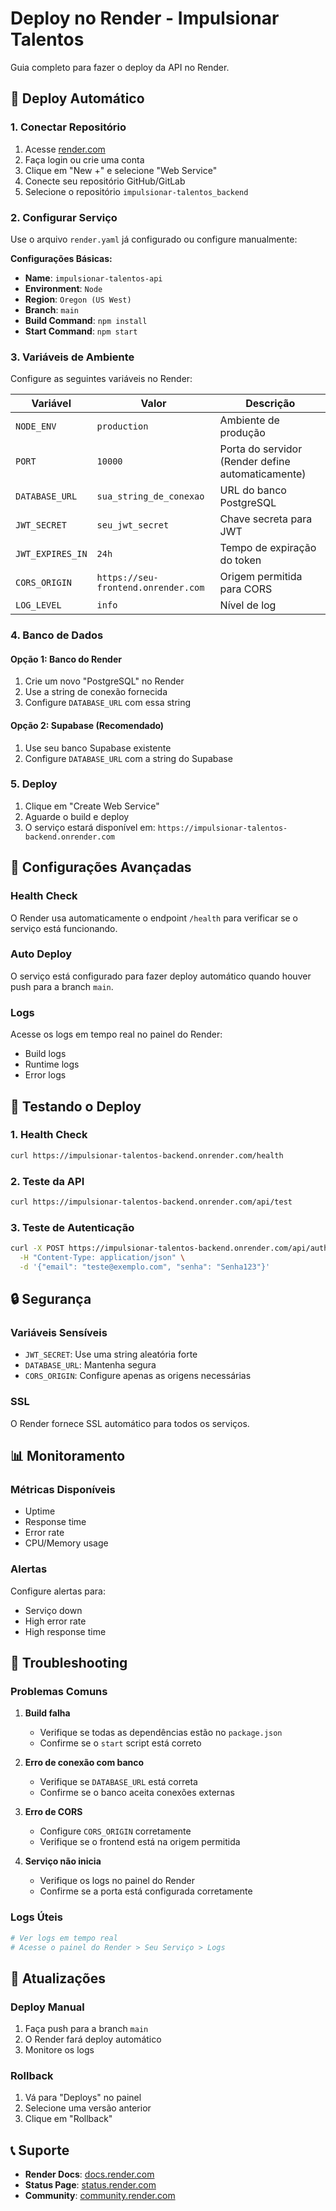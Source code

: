 # Deploy no Render - Impulsionar Talentos

Guia completo para fazer o deploy da API no Render.

## 🚀 Deploy Automático

### 1. Conectar Repositório

1. Acesse [render.com](https://render.com)
2. Faça login ou crie uma conta
3. Clique em "New +" e selecione "Web Service"
4. Conecte seu repositório GitHub/GitLab
5. Selecione o repositório `impulsionar-talentos_backend`

### 2. Configurar Serviço

Use o arquivo `render.yaml` já configurado ou configure manualmente:

**Configurações Básicas:**
- **Name**: `impulsionar-talentos-api`
- **Environment**: `Node`
- **Region**: `Oregon (US West)`
- **Branch**: `main`
- **Build Command**: `npm install`
- **Start Command**: `npm start`

### 3. Variáveis de Ambiente

Configure as seguintes variáveis no Render:

| Variável | Valor | Descrição |
|----------|-------|-----------|
| `NODE_ENV` | `production` | Ambiente de produção |
| `PORT` | `10000` | Porta do servidor (Render define automaticamente) |
| `DATABASE_URL` | `sua_string_de_conexao` | URL do banco PostgreSQL |
| `JWT_SECRET` | `seu_jwt_secret` | Chave secreta para JWT |
| `JWT_EXPIRES_IN` | `24h` | Tempo de expiração do token |
| `CORS_ORIGIN` | `https://seu-frontend.onrender.com` | Origem permitida para CORS |
| `LOG_LEVEL` | `info` | Nível de log |

### 4. Banco de Dados

#### Opção 1: Banco do Render
1. Crie um novo "PostgreSQL" no Render
2. Use a string de conexão fornecida
3. Configure `DATABASE_URL` com essa string

#### Opção 2: Supabase (Recomendado)
1. Use seu banco Supabase existente
2. Configure `DATABASE_URL` com a string do Supabase

### 5. Deploy

1. Clique em "Create Web Service"
2. Aguarde o build e deploy
3. O serviço estará disponível em: `https://impulsionar-talentos-backend.onrender.com`

## 🔧 Configurações Avançadas

### Health Check

O Render usa automaticamente o endpoint `/health` para verificar se o serviço está funcionando.

### Auto Deploy

O serviço está configurado para fazer deploy automático quando houver push para a branch `main`.

### Logs

Acesse os logs em tempo real no painel do Render:
- Build logs
- Runtime logs
- Error logs

## 🧪 Testando o Deploy

### 1. Health Check
```bash
curl https://impulsionar-talentos-backend.onrender.com/health
```

### 2. Teste da API
```bash
curl https://impulsionar-talentos-backend.onrender.com/api/test
```

### 3. Teste de Autenticação
```bash
curl -X POST https://impulsionar-talentos-backend.onrender.com/api/auth/login \
  -H "Content-Type: application/json" \
  -d '{"email": "teste@exemplo.com", "senha": "Senha123"}'
```

## 🔒 Segurança

### Variáveis Sensíveis
- `JWT_SECRET`: Use uma string aleatória forte
- `DATABASE_URL`: Mantenha segura
- `CORS_ORIGIN`: Configure apenas as origens necessárias

### SSL
O Render fornece SSL automático para todos os serviços.

## 📊 Monitoramento

### Métricas Disponíveis
- Uptime
- Response time
- Error rate
- CPU/Memory usage

### Alertas
Configure alertas para:
- Serviço down
- High error rate
- High response time

## 🚨 Troubleshooting

### Problemas Comuns

1. **Build falha**
   - Verifique se todas as dependências estão no `package.json`
   - Confirme se o `start` script está correto

2. **Erro de conexão com banco**
   - Verifique se `DATABASE_URL` está correta
   - Confirme se o banco aceita conexões externas

3. **Erro de CORS**
   - Configure `CORS_ORIGIN` corretamente
   - Verifique se o frontend está na origem permitida

4. **Serviço não inicia**
   - Verifique os logs no painel do Render
   - Confirme se a porta está configurada corretamente

### Logs Úteis

```bash
# Ver logs em tempo real
# Acesse o painel do Render > Seu Serviço > Logs
```

## 🔄 Atualizações

### Deploy Manual
1. Faça push para a branch `main`
2. O Render fará deploy automático
3. Monitore os logs

### Rollback
1. Vá para "Deploys" no painel
2. Selecione uma versão anterior
3. Clique em "Rollback"

## 📞 Suporte

- **Render Docs**: [docs.render.com](https://docs.render.com)
- **Status Page**: [status.render.com](https://status.render.com)
- **Community**: [community.render.com](https://community.render.com) 